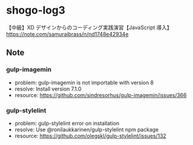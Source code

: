 # shogo-log3

【中級】XD デザインからのコーディング実践演習【JavaScript 導入】https://note.com/samuraibrass/n/nd1748e42934e

## Note

### gulp-imagemin

-   problem: gulp-imagemin is not importable with version 8
-   resolve: Install version 7.1.0
-   resource: https://github.com/sindresorhus/gulp-imagemin/issues/366

### gulp-stylelint

-   problem: gulp-stylelint error on installation
-   resolve: Use @ronilaukkarinen/gulp-stylelint npm package
-   resource: https://github.com/olegskl/gulp-stylelint/issues/132
